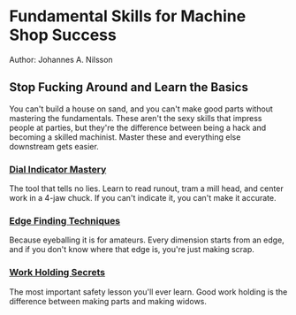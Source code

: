 # Fundamental Skills for Machine Shop Success

Author: Johannes A. Nilsson

## Stop Fucking Around and Learn the Basics

You can't build a house on sand, and you can't make good parts without mastering the fundamentals.
These aren't the sexy skills that impress people at parties, but they're the difference between being a hack and becoming a skilled machinist.
Master these and everything else downstream gets easier.

### [Dial Indicator Mastery](./dial_indicator_mastery.md)

The tool that tells no lies. Learn to read runout, tram a mill head, and center work in a 4-jaw chuck. If you can't indicate it, you can't make it accurate.

### [Edge Finding Techniques](./edge_finding_techniques.md)

Because eyeballing it is for amateurs. Every dimension starts from an edge, and if you don't know where that edge is, you're just making scrap.

### [Work Holding Secrets](./work_holding_secrets.md)

The most important safety lesson you'll ever learn. Good work holding is the difference between making parts and making widows.
